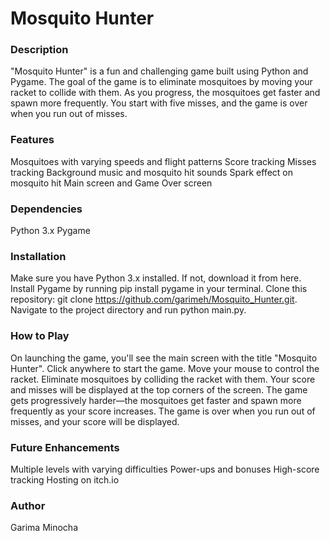 # Mosquito Hunter
### Description
"Mosquito Hunter" is a fun and challenging game built using Python and Pygame. The goal of the game is to eliminate mosquitoes by moving your racket to collide with them. As you progress, the mosquitoes get faster and spawn more frequently. You start with five misses, and the game is over when you run out of misses.

### Features
Mosquitoes with varying speeds and flight patterns
Score tracking
Misses tracking
Background music and mosquito hit sounds
Spark effect on mosquito hit
Main screen and Game Over screen

### Dependencies
Python 3.x
Pygame
### Installation
Make sure you have Python 3.x installed. If not, download it from here.
Install Pygame by running pip install pygame in your terminal.
Clone this repository: git clone https://github.com/garimeh/Mosquito_Hunter.git.
Navigate to the project directory and run python main.py.
### How to Play
On launching the game, you'll see the main screen with the title "Mosquito Hunter". Click anywhere to start the game.
Move your mouse to control the racket.
Eliminate mosquitoes by colliding the racket with them.
Your score and misses will be displayed at the top corners of the screen.
The game gets progressively harder—the mosquitoes get faster and spawn more frequently as your score increases.
The game is over when you run out of misses, and your score will be displayed.
### Future Enhancements
Multiple levels with varying difficulties
Power-ups and bonuses
High-score tracking
Hosting on itch.io
### Author
Garima Minocha